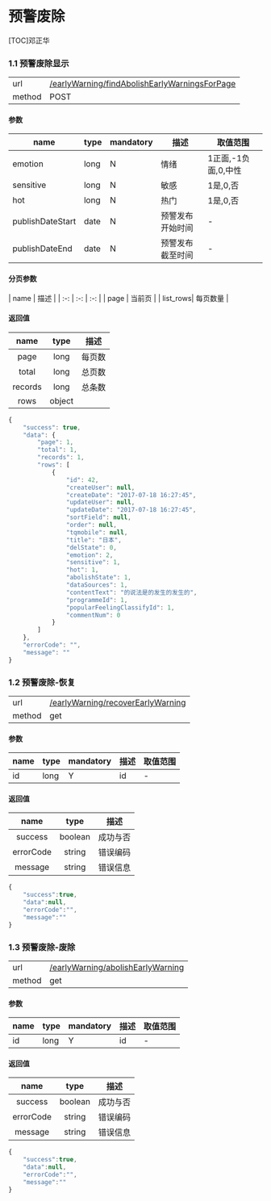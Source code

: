 #  预警废除

[TOC]邓正华

 
### 1.1 预警废除显示 

| | |
| - | - |
| url | [/earlyWarning/findAbolishEarlyWarningsForPage](/earlyWarning/findAbolishEarlyWarningsForPage) | 
| method | POST | 

#### 参数

| name | type | mandatory | 描述 | 取值范围 |
| - | - | - | - | - |
emotion | long | N | 情绪 | 1正面,-1负面,0,中性 |<br />
sensitive | long | N | 敏感 | 1是,0,否 |
hot | long | N | 热门 | 1是,0,否  |
publishDateStart | date | N | 预警发布开始时间  | - |<br />
publishDateEnd | date | N | 预警发布截至时间 | - |

#### 分页参数

| name | 描述 |
| :-: | :-: | :-: |
| page | 当前页 |
| list_rows| 每页数量 |

#### 返回值
| name | type | 描述 |
| :-: | :-: | :-: |
| page | long | 每页数 |
| total | long | 总页数|
| records | long | 总条数 |
| rows | object |  |
 

```javascript
{
    "success": true,
    "data": {
        "page": 1,
        "total": 1,
        "records": 1,
        "rows": [
            {
                "id": 42,
                "createUser": null,
                "createDate": "2017-07-18 16:27:45",
                "updateUser": null,
                "updateDate": "2017-07-18 16:27:45",
                "sortField": null,
                "order": null,
                "tqmobile": null,
                "title": "日本",
                "delState": 0,
                "emotion": 2,
                "sensitive": 1,
                "hot": 1,
                "abolishState": 1,
                "dataSources": 1,
                "contentText": "的说法是的发生的发生的",
                "programmeId": 1,
                "popularFeelingClassifyId": 1,
                "commentNum": 0
            }
        ]
    },
    "errorCode": "",
    "message": ""
}
```
 
### 1.2 预警废除-恢复

| | |
| - | - |
| url | [/earlyWarning/recoverEarlyWarning](/earlyWarning/recoverEarlyWarning) | 
| method | get | 

#### 参数

| name | type | mandatory | 描述 | 取值范围 |
| - | - | - | - | - |
| id | long | Y | id | - |


#### 返回值 


| name | type | 描述 |
| :-: | :-: | :-: |
| success | boolean | 成功与否 |
| errorCode | string | 错误编码 |
| message | string | 错误信息 |

```javascript
{
    "success":true,
    "data":null,
    "errorCode":"",
    "message":""
}
```
### 1.3 预警废除-废除

| | |
| - | - |
| url | [/earlyWarning/abolishEarlyWarning](/earlyWarning/abolishEarlyWarning) | 
| method | get | 

#### 参数

| name | type | mandatory | 描述 | 取值范围 |
| - | - | - | - | - |
| id | long | Y | id | - |


#### 返回值 


| name | type | 描述 |
| :-: | :-: | :-: |
| success | boolean | 成功与否 |
| errorCode | string | 错误编码 |
| message | string | 错误信息 |

```javascript
{
    "success":true,
    "data":null,
    "errorCode":"",
    "message":""
}
```
 